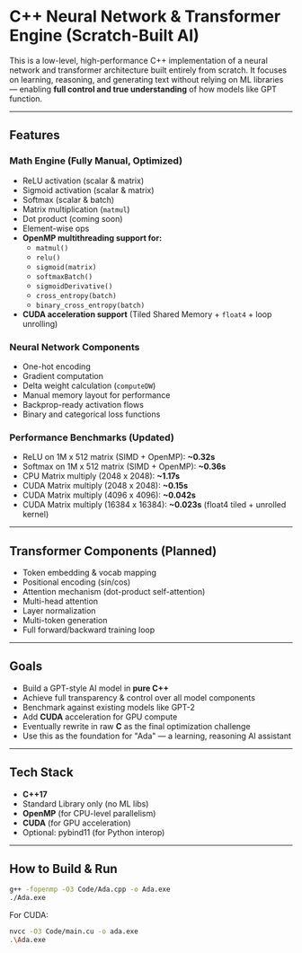 # C++ Neural Network & Transformer Engine (Scratch-Built AI)

This is a low-level, high-performance C++ implementation of a neural network and transformer architecture built entirely from scratch. It focuses on learning, reasoning, and generating text without relying on ML libraries — enabling **full control and true understanding** of how models like GPT function.

---

## Features

### Math Engine (Fully Manual, Optimized)
- ReLU activation (scalar & matrix)
- Sigmoid activation (scalar & matrix)
- Softmax (scalar & batch)
- Matrix multiplication (`matmul`)
- Dot product (coming soon)
- Element-wise ops
- **OpenMP multithreading support for:**
  - `matmul()`
  - `relu()`
  - `sigmoid(matrix)`
  - `softmaxBatch()`
  - `sigmoidDerivative()`
  - `cross_entropy(batch)`
  - `binary_cross_entropy(batch)`
- **CUDA acceleration support** (Tiled Shared Memory + `float4` + loop unrolling)

### Neural Network Components
- One-hot encoding
- Gradient computation
- Delta weight calculation (`computeDW`)
- Manual memory layout for performance
- Backprop-ready activation flows
- Binary and categorical loss functions

### Performance Benchmarks (Updated)
- ReLU on 1M x 512 matrix (SIMD + OpenMP): **~0.32s**
- Softmax on 1M x 512 matrix (SIMD + OpenMP): **~0.36s**
- CPU Matrix multiply (2048 x 2048): **~1.17s**
- CUDA Matrix multiply (2048 x 2048): **~0.15s**
- CUDA Matrix multiply (4096 x 4096): **~0.042s**
- CUDA Matrix multiply (16384 x 16384): **~0.023s** (float4 tiled + unrolled kernel)

---

## Transformer Components (Planned)
- Token embedding & vocab mapping
- Positional encoding (sin/cos)
- Attention mechanism (dot-product self-attention)
- Multi-head attention
- Layer normalization
- Multi-token generation
- Full forward/backward training loop

---

## Goals

- Build a GPT-style AI model in **pure C++**
- Achieve full transparency & control over all model components
- Benchmark against existing models like GPT-2
- Add **CUDA** acceleration for GPU compute
- Eventually rewrite in raw **C** as the final optimization challenge
- Use this as the foundation for "Ada" — a learning, reasoning AI assistant

---

## Tech Stack

- **C++17**
- Standard Library only (no ML libs)
- **OpenMP** (for CPU-level parallelism)
- **CUDA** (for GPU acceleration)
- Optional: pybind11 (for Python interop)

---

## How to Build & Run

```bash
g++ -fopenmp -O3 Code/Ada.cpp -o Ada.exe
./Ada.exe
```

For CUDA:
```bash
nvcc -O3 Code/main.cu -o ada.exe
.\Ada.exe